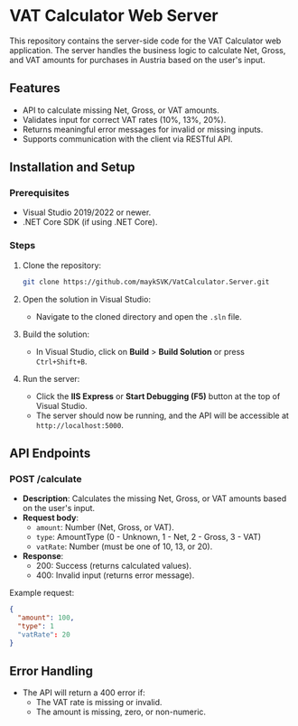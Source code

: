 
# VAT Calculator Web Server

This repository contains the server-side code for the VAT Calculator web application. The server handles the business logic to calculate Net, Gross, and VAT amounts for purchases in Austria based on the user's input.

## Features

- API to calculate missing Net, Gross, or VAT amounts.
- Validates input for correct VAT rates (10%, 13%, 20%).
- Returns meaningful error messages for invalid or missing inputs.
- Supports communication with the client via RESTful API.

## Installation and Setup

### Prerequisites

- Visual Studio 2019/2022 or newer.
- .NET Core SDK (if using .NET Core).
  
### Steps

1. Clone the repository:
   ```bash
   git clone https://github.com/maykSVK/VatCalculator.Server.git
   ```

2. Open the solution in Visual Studio:
   - Navigate to the cloned directory and open the `.sln` file.

3. Build the solution:
   - In Visual Studio, click on **Build** > **Build Solution** or press `Ctrl+Shift+B`.

4. Run the server:
   - Click the **IIS Express** or **Start Debugging (F5)** button at the top of Visual Studio.
   - The server should now be running, and the API will be accessible at `http://localhost:5000`.

## API Endpoints

### POST /calculate

- **Description**: Calculates the missing Net, Gross, or VAT amounts based on the user's input.
- **Request body**:
  - `amount`: Number (Net, Gross, or VAT).
  - `type`: AmountType (0 - Unknown, 1 - Net, 2 - Gross, 3 - VAT)
  - `vatRate`: Number (must be one of 10, 13, or 20).
- **Response**:
  - 200: Success (returns calculated values).
  - 400: Invalid input (returns error message).
  
Example request:

```json
{
  "amount": 100,
  "type": 1
  "vatRate": 20
}
```

## Error Handling

- The API will return a 400 error if:
  - The VAT rate is missing or invalid.
  - The amount is missing, zero, or non-numeric.
